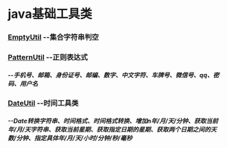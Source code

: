 # java基础工具类

### [EmptyUtil](https://github.com/duancf/JavaUtils/blob/master/JavaUtils/src/main/tool/EmptyUtil.java) --集合字符串判空 
### [PatternUtil](https://github.com/duancf/JavaUtils/blob/master/JavaUtils/src/main/tool/PatternUtil.java) --正则表达式
##### --手机号、邮箱、身份证号、邮编、数字、中文字符、车牌号、微信号、qq、密码、用户名
### [DateUtil]() --时间工具类
##### --Date转换字符串、时间格式、时间格式转换、增加n年/月/天/分钟、获取当前年/月/天字符串、获取当前星期、获取指定日期的星期、获取两个日期之间的天数/分钟、指定具体年/月/天/小时/分钟/秒/毫秒